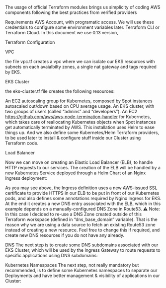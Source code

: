 The usage of official Terraform modules brings us simplicity of coding AWS components following the best practices from verified providers

Requirements
AWS Account, with programatic access. We will use these credentials to configure some environment variables later.
Terraform CLI or Terraform Cloud. In this document we use 0.13 version,

Terraform Configuration

VPC

the file vpc.tf creates a vpc where we can isolate our EKS resources with subnets on each avaialbilty zones, a single nat gateway and tags required by EKS.

EKS Cluster

the eks-cluster.tf file creates the following resources:

An EC2 autoscaling group for Kubernetes, composed by Spot instances autoscaled out/down based on CPU average usage.
An EKS cluster, with two groups of users (called “admins” and “developers”).
An EC2 https://github.com/aws/aws-node-termination-handler for Kubernetes, which takes care of reallocating Kubernetes objects when Spot instances get automatically terminated by AWS. This installation uses Helm to ease things up.
And we also define some Kubernetes/Helm Terraform providers, to be used later to install & configure stuff inside our Cluster using Terraform code.

Load Balancer

Now we can move on creating an Elastic Load Balancer (ELB), to handle HTTP requests to our services. The creation of the ELB will be handled by a new Kubernetes Service deployed through a Helm Chart of an Nginx Ingress deployment:

As you may see above, the Ingress definition uses a new AWS-issued SSL certificate to provide HTTPS in our ELB to be put in front of our Kubernetes pods, and also defines some annotations required by Nginx Ingress for EKS. At the end it creates a new DNS entry associated with the ELB, which in this example depends on a manually-configured DNS Zone in Route53.
⚠️ Note: In this case I decided to re-use a DNS Zone created outside of this Terraform workspace (defined in “dns_base_domain” variable). That is the reason why we are using a data source to fetch an existing Route53 zone instead of creating a new resource. Feel free to change this if required, and create new DNS resources if you do not have any already.

DNS
The next step is to create some DNS subdomains associated with our EKS Cluster, which will be used by the Ingress Gateway to route requests to specific applications using DNS subdomains:

Kubernetes Namespaces
The next step, not really mandatory but recommended, is to define some Kubernetes namespaces to separate our Deployments and have better management & visibility of applications in our Cluster:
